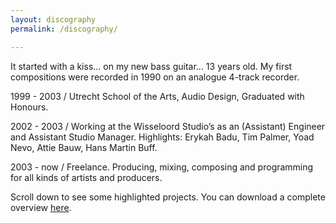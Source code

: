 ```yaml
---
layout: discography
permalink: /discography/

---
```


It started with a kiss... on my new bass guitar... 13 years old. My first compositions were recorded in 1990 on an analogue 4-track recorder.

1999 - 2003 / Utrecht School of the Arts, Audio Design, Graduated with Honours.

2002 - 2003 / Working at the Wisseloord Studio’s as an (Assistant) Engineer and Assistant Studio Manager. Highlights: Erykah Badu, Tim Palmer, Yoad Nevo, Attie Bauw, Hans Martin Buff.

2003 - now / Freelance. Producing, mixing, composing and programming for all kinds of artists and producers.

Scroll down to see some highlighted projects. You can download a complete overview [here](assets/cv/GijsvanKloosterCVM.pdf).